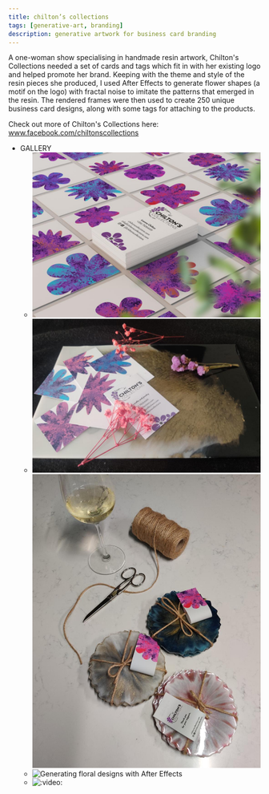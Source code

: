 ```yaml
---
title: chilton’s collections
tags: [generative-art, branding]
description: generative artwork for business card branding
---
```


A one-woman show specialising in handmade resin artwork, Chilton's Collections needed a set of cards and tags which fit in with her existing logo and helped promote her brand. Keeping with the theme and style of the resin pieces she produced, I used After Effects to generate flower shapes (a motif on the logo) with fractal noise to imitate the patterns that emerged in the resin. The rendered frames were then used to create 250 unique business card designs, along with some tags for attaching to the products.

Check out more of Chilton's Collections here: www.facebook.com/chiltonscollections


- GALLERY
  - ![Business card variations](./_assets/business-card-mockup.jpg)
  - ![Business cards](./_assets/business-cards.jpg)
    ![Tags](./_assets/tags.jpg)
  - ![Generating floral designs with After Effects](./_assets/generator.png)
  - ![:video:](https://vimeo.com/542605243)
